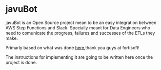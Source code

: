 # javuBot

javuBot is an Open Source project mean to be an easy integration between AWS Step Functions and Slack. Specially meant for Data Engineers who need to comunicate the progress, failures and successes of the ETLs they make.

Primarly based on what was done [here](https://www.fortisoft.io/send-your-aws-step-functions-execution-result-to-slack/),thank you guys at fortisoft!

The instructions for implementing it are going to be written here once the project is done.
